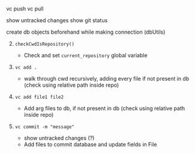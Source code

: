 vc push
vc pull

show untracked changes
show git status


create db objects beforehand while making connection (dbUtils)

2. `checkCwdIsRepository()`
    * Check and set `current_repository` global variable

3. `vc add .`
    * walk through cwd recursively, adding every file if not present in db (check using relative path inside repo)
    
4. `vc add file1 file2`
    * Add arg files to db, if not present in db (check using relative path inside repo)

5. `vc commit -m "message"`
    * show untracked changes (?)
    * Add files to commit database and update fields in File

